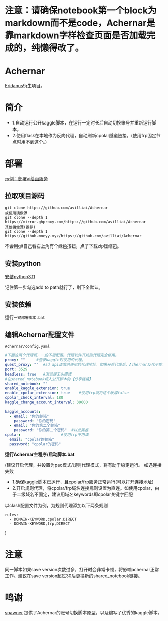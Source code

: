 
# 注意：请确保notebook第一个block为markdown而不是code，Achernar是靠markdown字样检查页面是否加载完成的，纯懒得改了。
# Achernar
[Eridanus](https://github.com/avilliai/Eridanus)衍生项目。
# 简介
- 1.自动运行公开kaggle脚本，在运行一定时长后自动切换账号并重新运行脚本。
- 2.使用flask在本地作为反向代理，自动刷新cpolar隧道链接。(使用frp固定节点时用不到这个。)
# 部署  
[示例：部署ai绘画服务](https://eridanus.netlify.app/configuration/ai%E7%BB%98%E7%94%BB/kaggle%E9%83%A8%E7%BD%B2ai%E7%BB%98%E7%94%BB.html)

## 拉取项目源码
```
git clone https://github.com/avilliai/Achernar
或使用镜像源  
git clone --depth 1 https://mirror.ghproxy.com/https://github.com/avilliai/Achernar
其他镜像源(推荐)  
git clone --depth 1 https://github.moeyy.xyz/https://github.com/avilliai/Achernar
```
不会用git自己看右上角有个绿色按钮，点了下载zip压缩包。
## 安装python
[安装python3.11](https://mirrors.huaweicloud.com/python/3.11.0/python-3.11.0-amd64.exe)

记住第一步勾选add to path就行了，剩下全默认。
## 安装依赖
运行`一键部署脚本.bat`
  
## 编辑Achernar配置文件  
`Achernar/config.yaml`  
```yaml  
#下面这两个代理项，一般不用配置。代理软件开规则代理完全够用。  
proxy: ""     #登录kaggle时使用的代理。  
quest_proxy: ""  #sd api请求时使用的代理地址，如果开启代理后，Achernar反代不能正常工作请填写此项。你代理软件的http代理地址。取决于具体情况，clash一般http://127.0.0.1:7890  
port: 3529  
headless: true   #浏览器无头模式  
#在shared_notebook填入公开脚本的【分享链接】  
shared_notebook: ""    
enable_kaggle_extension: true  
enable_cpolar_extension: true    #使用frp就将这个改成false
cpolar_check_interval: 180  
kaggle_change_account_interval: 39600  
  
kaggle_accounts:  
  - email: "你的邮箱"  
    password: "你的密码"  
  - email: "你的第二个邮箱"  
    password: "你的第二个密码"  #以此类推  
cpolar:                  #使用frp不用填
  email: "cpolar的邮箱"  
  password: "cpolar的密码"  
```  
**运行Achernar主程序/启动脚本.bat**  
  
(建议开启代理，并设置为pac模式/规则代理模式，将有助于稳定运行。
如遇连接失败
- 1.确保kaggle脚本已运行，且cpolar/frp服务正常运行(可以打开连接地址)
- 2.开启规则代理，将cpolar/frp域名连接规则设置为直连。如使用cpolar，由于二级域名不固定，建议用域名keywords即cpolar关键字匹配

以clash配置文件为例，为规则代理添加以下两条规则
```
rules:
  - DOMAIN-KEYWORD,cpolar,DIRECT
  - DOMAIN-KEYWORD,frp,DIRECT
```
)
# 注意
同一脚本如果save version次数过多，打开时会非常卡顿，将影响achernar正常工作。建议在save version超过30后更换新的shared_notebook链接。
# 鸣谢
[spawner](https://github.com/spawner1145) 提供了Achernar的账号切换脚本原型，以及编写了优秀的kaggle脚本。
